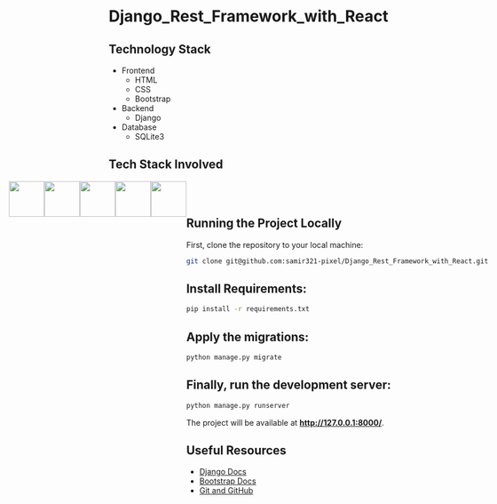 # Django_Rest_Framework_with_React

## Technology Stack

* Frontend
  * HTML
  * CSS
  * Bootstrap
* Backend
  * Django
* Database
  * SQLite3

## Tech Stack Involved

<div style="display: flex;justify-content: center;">

<img height="64px" width="auto" src="https://image.flaticon.com/icons/svg/919/919852.svg">
<img height="64px" width="auto" src="https://www.w3schools.com/whatis/img_css.jpg">
<img height="64px" width="auto" src="https://www.drupal.org/files/project-images/bootstrap-stack.png">
<img height="64px" width="auto" src="https://upload.wikimedia.org/wikipedia/commons/thumb/6/61/HTML5_logo_and_wordmark.svg/1200px-HTML5_logo_and_wordmark.svg.png">
<img height="64px" width="auto" src="https://twilio-cms-prod.s3.amazonaws.com/images/django-dark.width-808.png">
<div/>

<br/>
<br/>

## Running the Project Locally

First, clone the repository to your local machine:

```bash
git clone git@github.com:samir321-pixel/Django_Rest_Framework_with_React.git
```


## Install Requirements:

```bash
pip install -r requirements.txt
```


## Apply the migrations:

```bash
python manage.py migrate
```


## Finally, run the development server:

```bash
python manage.py runserver
```

The project will be available at **http://127.0.0.1:8000/**.
## Useful Resources

- [Django Docs](https://docs.djangoproject.com/en/3.0/)
- [Bootstrap Docs](https://getbootstrap.com/docs/4.1/getting-started/introduction/)
- [Git and GitHub](https://www.digitalocean.com/community/tutorials/how-to-use-git-a-reference-guide)
